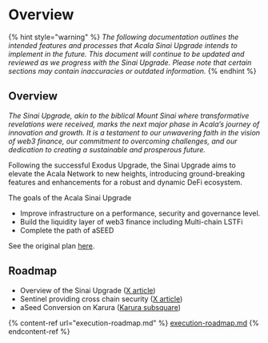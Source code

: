 # Overview

{% hint style="warning" %}
_The following documentation outlines the intended features and processes that Acala Sinai Upgrade intends to implement in the future. This document will continue to be updated and reviewed as we progress with the Sinai Upgrade. Please note that certain sections may contain inaccuracies or outdated information._
{% endhint %}

## Overview

_The Sinai Upgrade, akin to the biblical Mount Sinai where transformative revelations were received, marks the next major phase in Acala’s journey of innovation and growth. It is a testament to our unwavering faith in the vision of web3 finance, our commitment to overcoming challenges, and our dedication to creating a sustainable and prosperous future._&#x20;

Following the successful Exodus Upgrade, the Sinai Upgrade aims to elevate the Acala Network to new heights, introducing ground-breaking features and enhancements for a robust and dynamic DeFi ecosystem.

The goals of the Acala Sinai Upgrade

* Improve infrastructure on a performance, security and governance level.
* Build the liquidity layer of web3 finance including Multi-chain LSTFi&#x20;
* Complete the path of aSEED

See the original plan [here](https://acala.discourse.group/t/acala-sinai-upgrade-a-liquidity-layer-for-all-l0s-l1s-l2s-and-lxs/2298).

## Roadmap

* Overview of the Sinai Upgrade ([X article](https://x.com/AcalaNetwork/status/1778115130108108824))
* Sentinel providing cross chain security ([X article](https://x.com/AcalaNetwork/status/1773019267555864668))
* aSeed Conversion on Karura ([Karura subsquare](https://karura.subsquare.io/democracy/referenda/104))

{% content-ref url="execution-roadmap.md" %}
[execution-roadmap.md](execution-roadmap.md)
{% endcontent-ref %}
